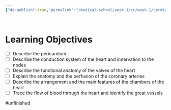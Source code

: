```yaml
---
{"dg-publish":true,"permalink":"/medical-school/year-1/cr/week-1/cardiac-anatomy-and-coronary-arteries/","tags":["cr"],"updated":"2024-12-09T17:20:46.258+00:00"}
---
```


```table-of-contents
```
# Learning Objectives
- [ ] Describe the pericardium
- [ ] Describe the conduction system of the heart and innervation to the nodes
- [ ] Describe the functional anatomy of the valves of the heart
- [ ] Explain the anatomy and the perfusion of the coronary arteries
- [ ] Describe the arrangement and the main features of the chambers of the heart
- [ ] Trace the flow of blood through the heart and identify the great vessels

#unfinished 